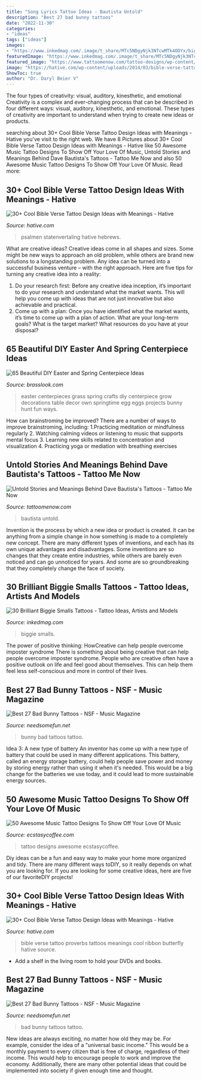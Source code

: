 ```yaml
---
title: "Song Lyrics Tattoo Ideas - Bautista Untold"
description: "Best 27 bad bunny tattoos"
date: "2022-11-30"
categories:
- "ideas"
tags: ["ideas"]
images:
- "https://www.inkedmag.com/.image/t_share/MTc5NDgyNjk3NTcwMTk4ODYx/biggie.jpg"
featuredImage: "https://www.inkedmag.com/.image/t_share/MTc5NDgyNjk3NTcwMTk4ODYx/biggie.jpg"
featured_image: "https://www.tattoomenow.com/tattoo-designs/wp-content/uploads/2020/07/03-Dave-Bautista’s-Tattoos-Imagine-Tattoo.jpg"
image: "https://hative.com/wp-content/uploads/2014/03/bible-verse-tattoos/3-proverbs-31-25-ribbon-butterfly.jpg"
ShowToc: true
author: "Dr. Daryl Beier V"
---
```



The four types of creativity: visual, auditory, kinesthetic, and emotional
Creativity is a complex and ever-changing process that can be described in four different ways: visual, auditory, kinesthetic, and emotional. These types of creativity are important to understand when trying to create new ideas or products.

	

		
searching about 30+ Cool Bible Verse Tattoo Design Ideas with Meanings - Hative you've visit to the right web. We have 8 Pictures about 30+ Cool Bible Verse Tattoo Design Ideas with Meanings - Hative like 50 Awesome Music Tattoo Designs To Show Off Your Love Of Music, Untold Stories and Meanings Behind Dave Bautista&#039;s Tattoos - Tattoo Me Now and also 50 Awesome Music Tattoo Designs To Show Off Your Love Of Music. Read more:
		
    
## 30+ Cool Bible Verse Tattoo Design Ideas With Meanings - Hative

<img loading=lazy src="http://hative.com/wp-content/uploads/2014/03/bible-verse-tattoos/9-song-of-solomon-4-7.jpg" onerror="this.onerror=null;this.src='https://tse1.mm.bing.net/th?id=OIP.pfSXO0LKHibwUcWgjutMzgHaIC&amp;pid=15.1';" alt="30+ Cool Bible Verse Tattoo Design Ideas with Meanings - Hative">

_Source: hative.com_

>psalmen statenvertaling hative hebrews. 

	

What are creative ideas?
Creative ideas come in all shapes and sizes. Some might be new ways to approach an old problem, while others are brand new solutions to a longstanding problem. Any idea can be turned into a successful business venture – with the right approach. Here are five tips for turning any creative idea into a reality: 
1. Do your research first: Before any creative idea inception, it’s important to do your research and understand what the market wants. This will help you come up with ideas that are not just innovative but also achievable and practical. 
2. Come up with a plan: Once you have identified what the market wants, it’s time to come up with a plan of action. What are your long-term goals? What is the target market? What resources do you have at your disposal?

    
## 65 Beautiful DIY Easter And Spring Centerpiece Ideas

<img loading=lazy src="https://www.brasslook.com/wp-content/uploads/2018/02/Easter-Egg-Hunt-Grass-Centerpieces.jpg" onerror="this.onerror=null;this.src='https://tse3.mm.bing.net/th?id=OIP.Hfb99kR7M6YvOaPoNnExMwHaLH&amp;pid=15.1';" alt="65 Beautiful DIY Easter and Spring Centerpiece Ideas">

_Source: brasslook.com_

>easter centerpieces grass spring crafts diy centerpiece grow decorations table decor own springtime egg eggs projects bunny hunt fun ways. 

	

How can brainstroming be improved?
There are a number of ways to improve brainstroming, including: 
1.Practicing meditation or mindfulness regularly 
2. Watching calming videos or listening to music that supports mental focus 
3. Learning new skills related to concentration and visualization 
4. Practicing yoga or mediation with breathing exercises 

    
## Untold Stories And Meanings Behind Dave Bautista&#039;s Tattoos - Tattoo Me Now

<img loading=lazy src="https://www.tattoomenow.com/tattoo-designs/wp-content/uploads/2020/07/03-Dave-Bautista’s-Tattoos-Imagine-Tattoo.jpg" onerror="this.onerror=null;this.src='https://tse3.mm.bing.net/th?id=OIP.imHh_3wjjU6eUx93Vson3wAAAA&amp;pid=15.1';" alt="Untold Stories and Meanings Behind Dave Bautista&#039;s Tattoos - Tattoo Me Now">

_Source: tattoomenow.com_

>bautista untold. 

	

Invention is the process by which a new idea or product is created. It can be anything from a simple change in how something is made to a completely new concept. There are many different types of inventions, and each has its own unique advantages and disadvantages. Some inventions are so changes that they create entire industries, while others are barely even noticed and can go unnoticed for years. And some are so groundbreaking that they completely change the face of society.

    
## 30 Brilliant Biggie Smalls Tattoos - Tattoo Ideas, Artists And Models

<img loading=lazy src="https://www.inkedmag.com/.image/t_share/MTc5NDgyNjk3NTcwMTk4ODYx/biggie.jpg" onerror="this.onerror=null;this.src='https://tse2.mm.bing.net/th?id=OIP.8Z60rjh5JqZUBJpDJlLBEwHaD4&amp;pid=15.1';" alt="30 Brilliant Biggie Smalls Tattoos - Tattoo Ideas, Artists and Models">

_Source: inkedmag.com_

>biggie smalls. 

	

The power of positive thinking: HowCreative can help people overcome imposter syndrome
There is something about being creative that can help people overcome imposter syndrome. People who are creative often have a positive outlook on life and feel good about themselves. This can help them feel less self-conscious and more in control of their lives.

    
## Best 27 Bad Bunny Tattoos - NSF - Music Magazine

<img loading=lazy src="https://www.needsomefun.net/wp-content/uploads/2020/05/bad-bunny-tattoo-8.jpg" onerror="this.onerror=null;this.src='https://tse4.mm.bing.net/th?id=OIP.yl6BiUJJxBqkVbe-KCKDaQAAAA&amp;pid=15.1';" alt="Best 27 Bad Bunny Tattoos - NSF - Music Magazine">

_Source: needsomefun.net_

>bunny bad tattoos tattoo. 

	

Idea 3: A new type of battery
An inventor has come up with a new type of battery that could be used in many different applications. This battery, called an energy storage battery, could help people save power and money by storing energy rather than using it when it's needed. This would be a big change for the batteries we use today, and it could lead to more sustainable energy sources.

    
## 50 Awesome Music Tattoo Designs To Show Off Your Love Of Music

<img loading=lazy src="https://i0.wp.com/www.ecstasycoffee.com/wp-content/uploads/2016/12/Music-and-Time.jpg?resize=600%2C955" onerror="this.onerror=null;this.src='https://tse3.mm.bing.net/th?id=OIP.ec4KBHhZcvTy3UTTT-CU_wHaLy&amp;pid=15.1';" alt="50 Awesome Music Tattoo Designs To Show Off Your Love Of Music">

_Source: ecstasycoffee.com_

>tattoo designs awesome ecstasycoffee. 

	

Diy ideas can be a fun and easy way to make your home more organized and tidy. There are many different ways toDIY, so it really depends on what you are looking for. If you are looking for some creative ideas, here are five of our favoriteDIY projects!

    
## 30+ Cool Bible Verse Tattoo Design Ideas With Meanings - Hative

<img loading=lazy src="https://hative.com/wp-content/uploads/2014/03/bible-verse-tattoos/3-proverbs-31-25-ribbon-butterfly.jpg" onerror="this.onerror=null;this.src='https://tse4.mm.bing.net/th?id=OIP.QeBzK_2EWTBfH109D8p3BgHaJ4&amp;pid=15.1';" alt="30+ Cool Bible Verse Tattoo Design Ideas with Meanings - Hative">

_Source: hative.com_

>bible verse tattoo proverbs tattoos meanings cool ribbon butterfly hative source. 

	

- Add a shelf in the living room to hold your DVDs and books.

    
## Best 27 Bad Bunny Tattoos - NSF - Music Magazine

<img loading=lazy src="https://www.needsomefun.net/wp-content/uploads/2020/05/bad-bunny-tattoo-13.jpg" onerror="this.onerror=null;this.src='https://tse2.mm.bing.net/th?id=OIP.1HRs09VCxmZ3jov6jNWNoQAAAA&amp;pid=15.1';" alt="Best 27 Bad Bunny Tattoos - NSF - Music Magazine">

_Source: needsomefun.net_

>bad bunny tattoos tattoo. 

	

New ideas are always exciting, no matter how old they may be. For example, consider the idea of a "universal basic income." This would be a monthly payment to every citizen that is free of charge, regardless of their income. This would help to encourage people to work and improve the economy. Additionally, there are many other potential ideas that could be implemented into society if given enough time and thought.

